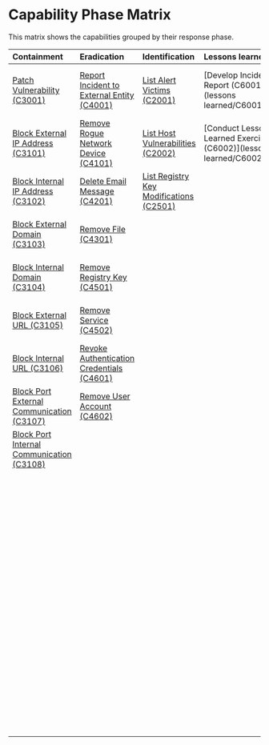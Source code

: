 # Capability Phase Matrix

This matrix shows the capabilities grouped by their response phase.

Containment | Eradication | Identification | Lessons learned | Preparation | Recovery |
| :--- | :--- | :--- | :--- | :--- | :--- |
| [Patch Vulnerability (C3001)](containment/C3001.md) | [Report Incident to External Entity (C4001)](eradication/C4001.md) | [List Alert Victims (C2001)](identification/C2001.md) | [Develop Incident Report (C6001)](lessons learned/C6001.md) | [Access Vulnerability Management System Logs (C1013)](preparation/C1013.md) | [Reinstall Host from Golden Image (C5001)](recovery/C5001.md) |
| [Block External IP Address (C3101)](containment/C3101.md) | [Remove Rogue Network Device (C4101)](eradication/C4101.md) | [List Host Vulnerabilities (C2002)](identification/C2002.md) | [Conduct Lessons Learned Exercise (C6002)](lessons learned/C6002.md) | [Access External Flow Logs (C1101)](preparation/C1101.md) | [Restore Data from Backup (C5002)](recovery/C5002.md) |
| [Block Internal IP Address (C3102)](containment/C3102.md) | [Delete Email Message (C4201)](eradication/C4201.md) | [List Registry Key Modifications (C2501)](identification/C2501.md) |  | [Access Internal Flow Logs (C1102)](preparation/C1102.md) | [Unblock Blocked IP (C5101)](recovery/C5101.md) |
| [Block External Domain (C3103)](containment/C3103.md) | [Remove File (C4301)](eradication/C4301.md) |  |  | [Access Internal HTTP Logs (C1103)](preparation/C1103.md) | [Unblock Blocked Domain (C5102)](recovery/C5102.md) |
| [Block Internal Domain (C3104)](containment/C3104.md) | [Remove Registry Key (C4501)](eradication/C4501.md) |  |  | [Access External HTTP Logs (C1104)](preparation/C1104.md) | [Unblock Blocked URL (C5103)](recovery/C5103.md) |
| [Block External URL (C3105)](containment/C3105.md) | [Remove Service (C4502)](eradication/C4502.md) |  |  | [Access Internal DNS Logs (C1105)](preparation/C1105.md) | [Unblock Blocked Port (C5104)](recovery/C5104.md) |
| [Block Internal URL (C3106)](containment/C3106.md) | [Revoke Authentication Credentials (C4601)](eradication/C4601.md) |  |  | [Access External DNS Logs (C1106)](preparation/C1106.md) | [Unblock Blocked Port (C5105)](recovery/C5105.md) |
| [Block Port External Communication (C3107)](containment/C3107.md) | [Remove User Account (C4602)](eradication/C4602.md) |  |  | [Access VPN Logs (C1107)](preparation/C1107.md) | [Unblock Domain on Email (C5201)](recovery/C5201.md) |
| [Block Port Internal Communication (C3108)](containment/C3108.md) |  |  |  | [Access DHCP Logs (C1108)](preparation/C1108.md) | [Unblock Sender on Email (C5202)](recovery/C5202.md) |
|  |  |  |  | [Access Internal Packet Capture Data (C1109)](preparation/C1109.md) | [Restore Quarantined Email Message (C5203)](recovery/C5203.md) |
|  |  |  |  | [Access External Packet Capture Data (C1109)](preparation/C1109.md) | [Restore Quarantined File (C5203)](recovery/C5203.md) |
|  |  |  |  |  | [Unblock Blocked Process (C5401)](recovery/C5401.md) |
|  |  |  |  |  | [Enable Disabled Service (C5501)](recovery/C5501.md) |
|  |  |  |  |  | [Unlock Locked User Account (C5601)](recovery/C5601.md) |